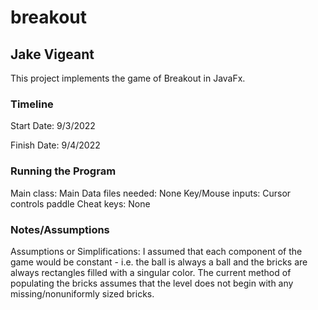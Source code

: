 # breakout
## Jake Vigeant

This project implements the game of Breakout in JavaFx.

### Timeline

Start Date: 9/3/2022

Finish Date: 9/4/2022

### Running the Program

Main class:
Main
Data files needed: 
None
Key/Mouse inputs:
Cursor controls paddle
Cheat keys:
None

### Notes/Assumptions

Assumptions or Simplifications:
I assumed that each component of the game would be constant - i.e. the ball is always a ball and the bricks are always 
rectangles filled with a singular color. The current method of populating the bricks assumes that the level does not begin
with any missing/nonuniformly sized bricks. 

